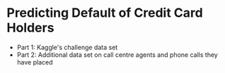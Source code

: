 # Predicting Default of Credit Card Holders 

* Part 1: Kaggle's challenge data set
* Part 2: Additional data set on call centre agents and phone calls they have placed
